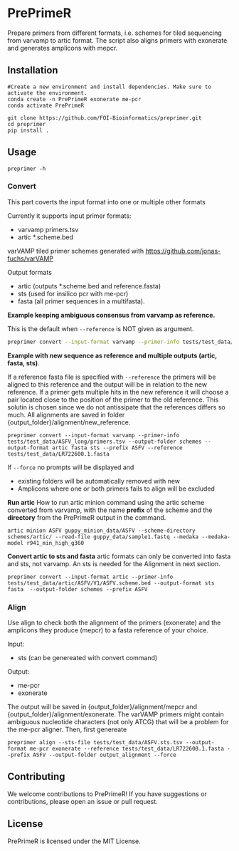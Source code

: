 # PrePrimeR
Prepare primers from different formats, i.e. schemes for tiled sequencing from varvamp to artic format. The script also aligns primers with exonerate and generates amplicons with mepcr.



## Installation
```
#Create a new environment and install dependencies. Make sure to activate the environment.
conda create -n PrePrimeR exonerate me-pcr
conda activate PrePrimeR

git clone https://github.com/FOI-Bioinformatics/preprimer.git
cd preprimer
pip install .
```

## Usage
```shell
preprimer -h
```

### Convert
This part coverts the input format into one or multiple other formats

Currently it supports 
input primer formats: 
- varvamp primers.tsv
- artic *.scheme.bed

varVAMP tiled primer schemes generated with https://github.com/jonas-fuchs/varVAMP 

Output formats
- artic (outputs *.scheme.bed and reference.fasta)
- sts (used for insilico pcr with me-pcr)
- fasta (all primer sequences in a multifasta).  

**Example keeping ambiguous consensus from varvamp as reference.**  

This is the default when `--reference` is NOT given as argument.
```bash
preprimer convert --input-format varvamp --primer-info tests/test_data/ASFV_long/primers.tsv --output-folder schemes --output-format artic --prefix ASFV
```


**Example with new sequence as reference and multiple outputs (artic, fasta, sts)**.  

If a reference fasta file is specified with `--reference` the primers will be aligned to this reference and the output will be in relation to the new reference. If a primer gets multiple hits in the new reference it will choose a pair located close to the position of the primer to the old reference. This solutin is chosen since we do not antissipate that the references differs so much. All alignments are saved in folder {output_folder}/alignment/new_reference.  

```
preprimer convert --input-format varvamp --primer-info tests/test_data/ASFV_long/primers.tsv --output-folder schemes --output-format artic fasta sts --prefix ASFV --reference tests/test_data/LR722600.1.fasta
```



If `--force` no prompts will be displayed and
- existing folders will be automatically removed with new
- Amplicons where one or both primers fails to align will be excluded

**Run artic**
How to run artic minion command using the artic scheme converted from varvamp, with the name **prefix** of the scheme and the **directory** from the PrePrimeR output in the command.

```
artic minion ASFV guppy_minion_data/ASFV --scheme-directory schemes/artic/ --read-file guppy_data/sample1.fastq --medaka --medaka-model r941_min_high_g360
```

**Convert artic to sts and fasta**
artic formats can only be converted into fasta and sts, not varvamp. An sts is needed for the Alignment in next section.
```
preprimer convert --input-format artic --primer-info tests/test_data/artic/ASFV/V1/ASFV.scheme.bed --output-format sts fasta  --output-folder schemes --prefix ASFV
```


### Align
Use align to check both the alignment of the primers (exonerate) and the amplicons they produce (mepcr) to a fasta reference of your choice. 

Input:
- sts (can be genereated with convert command)
  
Output:
- me-pcr
- exonerate

The output will be saved in {output_folder}/alignment/mepcr and {output_folder}/alignment/exonerate. The varVAMP primers might contain ambiguous nucleotide characters (not only ATCG) that will be a problem for the me-pcr aligner.  Then, first genereate
```
preprimer align --sts-file tests/test_data/ASFV.sts.tsv --output-format me-pcr exonerate --reference tests/test_data/LR722600.1.fasta --prefix ASFV --output-folder output_alignment --force
```

## Contributing
We welcome contributions to PrePrimeR! If you have suggestions or contributions, please open an issue or pull request.

## License
PrePrimeR is licensed under the MIT License.
